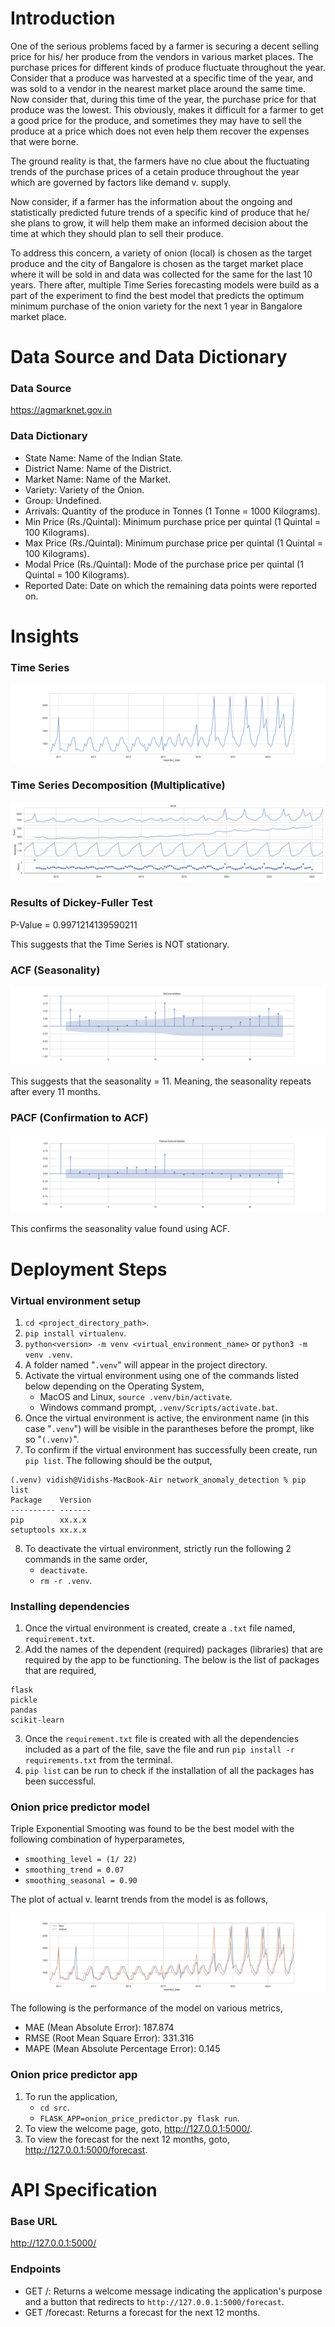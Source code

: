 # Introduction
One of the serious problems faced by a farmer is securing a decent selling price for his/ her produce from the vendors in various market places. The purchase prices for different kinds of produce fluctuate throughout the year. Consider that a produce was harvested at a specific time of the year, and was sold to a vendor in the nearest market place around the same time. Now consider that, during this time of the year, the purchase price for that produce was the lowest. This obviously, makes it difficult for a farmer to get a good price for the produce, and sometimes they may have to sell the produce at a price which does not even help them recover the expenses that were borne.

The ground reality is that, the farmers have no clue about the fluctuating trends of the purchase prices of a cetain produce throughout the year which are governed by factors like demand v. supply.

Now consider, if a farmer has the information about the ongoing and statistically predicted future trends of a specific kind of produce that he/ she plans to grow, it will help them make an informed decision about the time at which they should plan to sell their produce.

To address this concern, a variety of onion (local) is chosen as the target produce and the city of Bangalore is chosen as the target market place where it will be sold in and data was collected for the same for the last 10 years. There after, multiple Time Series forecasting models were build as a part of the experiment to find the best model that predicts the optimum minimum purchase of the onion variety for the next 1 year in Bangalore market place.

# Data Source and Data Dictionary
### Data Source
https://agmarknet.gov.in

### Data Dictionary
- State Name: Name of the Indian State.
- District Name: Name of the District.
- Market Name: Name of the Market.
- Variety: Variety of the Onion.
- Group: Undefined.
- Arrivals: Quantity of the produce in Tonnes (1 Tonne = 1000 Kilograms).
- Min Price (Rs./Quintal): Minimum purchase price per quintal (1 Quintal = 100 Kilograms).
- Max Price (Rs./Quintal): Minimum purchase price per quintal (1 Quintal = 100 Kilograms).
- Modal Price (Rs./Quintal): Mode of the purchase price per quintal (1 Quintal = 100 Kilograms).
- Reported Date: Date on which the remaining data points were reported on.

# Insights
### Time Series
![alt text](artifacts/bangalore_local_time_series.png)

### Time Series Decomposition (Multiplicative)
![alt text](artifacts/bangalore_local_time_series_decomposition_multiplicative.png)

### Results of Dickey-Fuller Test
P-Value = 0.9971214139590211

This suggests that the Time Series is NOT stationary.

### ACF (Seasonality)
![alt text](artifacts/bangalore_local_acf.png)

This suggests that the seasonality = 11. Meaning, the seasonality repeats after every 11 months.

### PACF (Confirmation to ACF)
![alt text](artifacts/bangalore_local_pacf.png)

This confirms the seasonality value found using ACF.

# Deployment Steps
### Virtual environment setup
1. `cd <project_directory_path>`.
2. `pip install virtualenv`.
3. `python<version> -m venv <virtual_environment_name>` or `python3 -m venv .venv`.
4. A folder named "`.venv`" will appear in the project directory.
5. Activate the virtual environment using one of the commands listed below depending on the Operating System,
    - MacOS and Linux, `source .venv/bin/activate`.
    - Windows command prompt, `.venv/Scripts/activate.bat`.
6. Once the virtual environment is active, the environment name (in this case "`.venv`") will be visible in the parantheses before the prompt, like so "`(.venv)`".
7. To confirm if the virtual environment has successfully been create, run `pip list`. The following should be the output,
```
(.venv) vidish@Vidishs-MacBook-Air network_anomaly_detection % pip list
Package    Version
---------- -------
pip        xx.x.x
setuptools xx.x.x
``` 
8. To deactivate the virtual environment, strictly run the following 2 commands in the same order,
    - `deactivate`.
    - `rm -r .venv`.

### Installing dependencies
1. Once the virtual environment is created, create a `.txt` file named, `requirement.txt`.
2. Add the names of the dependent (required) packages (libraries) that are required by the app to be functioning. The below is the list of packages that are required,
```
flask
pickle
pandas
scikit-learn
```
3. Once the `requirement.txt` file is created with all the dependencies included as a part of the file, save the file and run `pip install -r requirements.txt` from the terminal.
4. `pip list` can be run to check if the installation of all the packages has been successful.

### Onion price predictor model
Triple Exponential Smooting was found to be the best model with the following combination of hyperparametes,
- `smoothing_level = (1/ 22)`
- `smoothing_trend = 0.07`
- `smoothing_seasonal = 0.90`

The plot of actual v. learnt trends from the model is as follows,

![alt text](artifacts/bangalore_local_model_training.png)

The following is the performance of the model on various metrics,
- MAE (Mean Absolute Error): 187.874
- RMSE (Root Mean Square Error): 331.316
- MAPE (Mean Absolute Percentage Error): 0.145

### Onion price predictor app
1. To run the application,
    - `cd src`.
    - `FLASK_APP=onion_price_predictor.py flask run`.
2. To view the welcome page, goto, http://127.0.0.1:5000/.
3. To view the forecast for the next 12 months, goto, http://127.0.0.1:5000/forecast.

# API Specification
### Base URL
http://127.0.0.1:5000/

### Endpoints
- GET /: Returns a welcome message indicating the application's purpose and a button that redirects to `http://127.0.0.1:5000/forecast`.
- GET /forecast: Returns a forecast for the next 12 months.